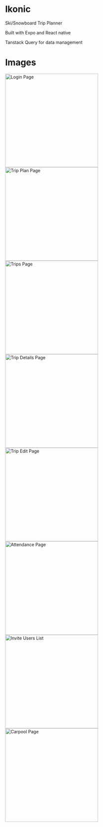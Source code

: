 # Ikonic

Ski/Snowboard Trip Planner

Built with Expo and React native

Tanstack Query for data management

# Images

<div style="display: flex, justify-content: center, align-items: center">
<img src="./src/assets/screenshots/LoginPage.png" alt="Login Page" width="300" />
<img src="./src/assets/screenshots/TripPlanPage.png" alt="Trip Plan Page" width="300" />
<img src="./src/assets/screenshots/TripsPage.png" alt="Trips Page" width="300" />
<img src="./src/assets/screenshots/TripDetailsPage.png" alt="Trip Details Page" width="300" />
<img src="./src/assets/screenshots/TripEditPage.png" alt="Trip Edit Page" width="300" />
<img src="./src/assets/screenshots/AttendancePage.png" alt="Attendance Page" width="300" />
<img src="./src/assets/screenshots/InviteUsersList.png" alt="Invite Users List" width="300" />
<img src="./src/assets/screenshots/CarpoolPage.png" alt="Carpool Page" width="300" />
</div>

